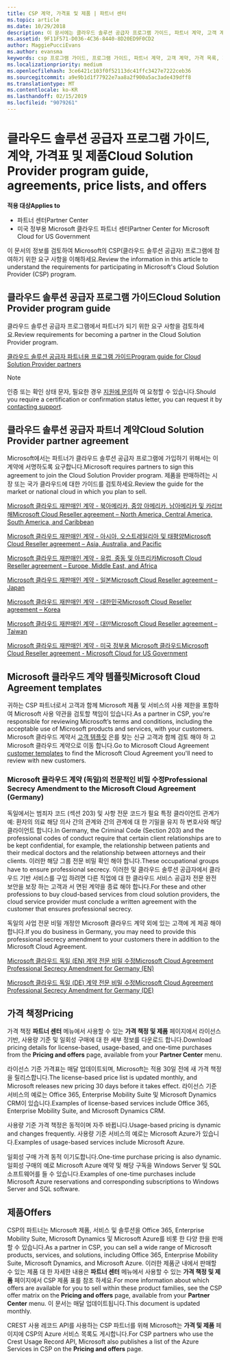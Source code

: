 ```yaml
---
title: CSP 계약, 가격표 및 제품 | 파트너 센터
ms.topic: article
ms.date: 10/29/2018
description: 이 문서에는 클라우드 솔루션 공급자 프로그램 가이드, 파트너 계약, 고객 계약, 가격 목록 및 제품 링크가 포함되어 있습니다.
ms.assetid: 9F11F571-D036-4C36-8440-8D20ED9F0CD2
author: MaggiePucciEvans
ms.author: evansma
keywords: csp 프로그램 가이드, 프로그램 가이드, 파트너 계약, 고객 계약, 가격 목록, 제품
ms.localizationpriority: medium
ms.openlocfilehash: 3ce6421c103f0f52113dc41ffc3427e7222ceb36
ms.sourcegitcommit: a9e9b1d1f77922e7aa8a2f900a5ac3ade439dff8
ms.translationtype: MT
ms.contentlocale: ko-KR
ms.lasthandoff: 02/15/2019
ms.locfileid: "9079261"
---
```

# <a name="cloud-solution-provider-program-guide-agreements-price-lists-and-offers"></a><span data-ttu-id="10754-104">클라우드 솔루션 공급자 프로그램 가이드, 계약, 가격표 및 제품</span><span class="sxs-lookup"><span data-stu-id="10754-104">Cloud Solution Provider program guide, agreements, price lists, and offers</span></span>

**<span data-ttu-id="10754-105">적용 대상</span><span class="sxs-lookup"><span data-stu-id="10754-105">Applies to</span></span>**

-  <span data-ttu-id="10754-106">파트너 센터</span><span class="sxs-lookup"><span data-stu-id="10754-106">Partner Center</span></span>
-  <span data-ttu-id="10754-107">미국 정부용 Microsoft 클라우드 파트너 센터</span><span class="sxs-lookup"><span data-stu-id="10754-107">Partner Center for Microsoft Cloud for US Government</span></span>


<span data-ttu-id="10754-108">이 문서의 정보를 검토하여 Microsoft의 CSP(클라우드 솔루션 공급자) 프로그램에 참여하기 위한 요구 사항을 이해하세요.</span><span class="sxs-lookup"><span data-stu-id="10754-108">Review the information in this article to understand the requirements for participating in Microsoft's Cloud Solution Provider (CSP) program.</span></span> 

## <a name="cloud-solution-provider-program-guide"></a><span data-ttu-id="10754-109">클라우드 솔루션 공급자 프로그램 가이드</span><span class="sxs-lookup"><span data-stu-id="10754-109">Cloud Solution Provider program guide</span></span>


<span data-ttu-id="10754-110">클라우드 솔루션 공급자 프로그램에서 파트너가 되기 위한 요구 사항을 검토하세요.</span><span class="sxs-lookup"><span data-stu-id="10754-110">Review requirements for becoming a partner in the Cloud Solution Provider program.</span></span>

[<span data-ttu-id="10754-111">클라우드 솔루션 공급자 파트너용 프로그램 가이드</span><span class="sxs-lookup"><span data-stu-id="10754-111">Program guide for Cloud Solution Provider partners</span></span>](http://go.microsoft.com/fwlink/p/?LinkId=617100)

>[!Note]
><span data-ttu-id="10754-112">인증 또는 확인 상태 문자, 필요한 경우 [지원에 문의](https://partner.microsoft.com/pcv/servicerequests/create)하 여 요청할 수 있습니다.</span><span class="sxs-lookup"><span data-stu-id="10754-112">Should you require a certification or confirmation status letter, you can request it by [contacting support](https://partner.microsoft.com/pcv/servicerequests/create).</span></span>

## <a name="cloud-solution-provider-partner-agreement"></a><span data-ttu-id="10754-113">클라우드 솔루션 공급자 파트너 계약</span><span class="sxs-lookup"><span data-stu-id="10754-113">Cloud Solution Provider partner agreement</span></span>

<span data-ttu-id="10754-114">Microsoft에서는 파트너가 클라우드 솔루션 공급자 프로그램에 가입하기 위해서는 이 계약에 서명하도록 요구합니다.</span><span class="sxs-lookup"><span data-stu-id="10754-114">Microsoft requires partners to sign this agreement to join the Cloud Solution Provider program.</span></span> <span data-ttu-id="10754-115">제품을 판매하려는 시장 또는 국가 클라우드에 대한 가이드를 검토하세요.</span><span class="sxs-lookup"><span data-stu-id="10754-115">Review the guide for the market or national cloud in which you plan to sell.</span></span>

[<span data-ttu-id="10754-116">Microsoft 클라우드 재판매인 계약 - 북아메리카, 중앙 아메리카, 남아메리카 및 카리브 해</span><span class="sxs-lookup"><span data-stu-id="10754-116">Microsoft Cloud Reseller agreement – North America, Central America, South America, and Caribbean</span></span>](http://download.microsoft.com/download/2/C/8/2C8CAC17-FCE7-4F51-9556-4D77C7022DF5/MCRA2018_AOC_ENG_Sep2018_CR.pdf)

[<span data-ttu-id="10754-117">Microsoft 클라우드 재판매인 계약 - 아시아, 오스트레일리아 및 태평양</span><span class="sxs-lookup"><span data-stu-id="10754-117">Microsoft Cloud Reseller agreement – Asia, Australia, and Pacific</span></span>](http://download.microsoft.com/download/2/C/8/2C8CAC17-FCE7-4F51-9556-4D77C7022DF5/MCRA2018_APOC_ENG_Mar2019_CR.pdf)

[<span data-ttu-id="10754-118">Microsoft 클라우드 재판매인 계약 - 유럽, 중동 및 아프리카</span><span class="sxs-lookup"><span data-stu-id="10754-118">Microsoft Cloud Reseller agreement – Europe, Middle East, and Africa</span></span>](http://download.microsoft.com/download/2/C/8/2C8CAC17-FCE7-4F51-9556-4D77C7022DF5/MCRA2018_EOC_ENG_Sep2018_CR.pdf)

[<span data-ttu-id="10754-119">Microsoft 클라우드 재판매인 계약 - 일본</span><span class="sxs-lookup"><span data-stu-id="10754-119">Microsoft Cloud Reseller agreement – Japan</span></span>](http://download.microsoft.com/download/2/C/8/2C8CAC17-FCE7-4F51-9556-4D77C7022DF5/MCRA2018_JPN_ENG_Sep2018_CR.pdf)

[<span data-ttu-id="10754-120">Microsoft 클라우드 재판매인 계약 - 대한민국</span><span class="sxs-lookup"><span data-stu-id="10754-120">Microsoft Cloud Reseller agreement – Korea</span></span>](http://download.microsoft.com/download/2/C/8/2C8CAC17-FCE7-4F51-9556-4D77C7022DF5/MCRA2018_KOR_ENG_Sep2018_CR.pdf)

[<span data-ttu-id="10754-121">Microsoft 클라우드 재판매인 계약 - 대만</span><span class="sxs-lookup"><span data-stu-id="10754-121">Microsoft Cloud Reseller agreement – Taiwan</span></span>](http://download.microsoft.com/download/2/C/8/2C8CAC17-FCE7-4F51-9556-4D77C7022DF5/MCRA2018_TAI_ENG_Sep2018_CR.pdf)

[<span data-ttu-id="10754-122">Microsoft 클라우드 재판매인 계약 - 미국 정부용 Microsoft 클라우드</span><span class="sxs-lookup"><span data-stu-id="10754-122">Microsoft Cloud Reseller agreement - Microsoft Cloud for US Government</span></span>](http://download.microsoft.com/download/2/C/8/2C8CAC17-FCE7-4F51-9556-4D77C7022DF5/MCRA2018_AOC_USGCC_ENG_Feb2019_CR.pdf)


## <a name="microsoft-cloud-agreement-templates"></a><span data-ttu-id="10754-123">Microsoft 클라우드 계약 템플릿</span><span class="sxs-lookup"><span data-stu-id="10754-123">Microsoft Cloud Agreement templates</span></span>

<span data-ttu-id="10754-124">귀하는 CSP 파트너로서 고객과 함께 Microsoft 제품 및 서비스의 사용 제한을 포함하여 Microsoft 사용 약관을 검토할 책임이 있습니다.</span><span class="sxs-lookup"><span data-stu-id="10754-124">As a partner in CSP, you're responsible for reviewing Microsoft’s terms and conditions, including the acceptable use of Microsoft products and services, with your customers.</span></span> <span data-ttu-id="10754-125">Microsoft 클라우드 계약서 [고객 템플릿](agreements.md) 은를 찾는 신규 고객과 함께 검토 해야 하 고 Microsoft 클라우드 계약으로 이동 합니다.</span><span class="sxs-lookup"><span data-stu-id="10754-125">Go to Microsoft Cloud Agreement [customer templates](agreements.md) to find the Microsoft Cloud Agreement you'll need to review with new customers.</span></span> 



### <a name="professional-secrecy-amendment-to-the-microsoft-cloud-agreement-germany"></a><span data-ttu-id="10754-126">Microsoft 클라우드 계약 (독일)의 전문적인 비밀 수정</span><span class="sxs-lookup"><span data-stu-id="10754-126">Professional Secrecy Amendment to the Microsoft Cloud Agreement (Germany)</span></span>

<span data-ttu-id="10754-127">독일에서는 범죄자 코드 (섹션 203) 및 사항 전문 코드가 필요 특정 클라이언트 관계가 예: 환자의 의료 해당 의사 간의 관계와 간의 관계에 대 한 기밀을 유지 하 변호사와 해당 클라이언트 합니다.</span><span class="sxs-lookup"><span data-stu-id="10754-127">In Germany, the Criminal Code (Section 203) and the professional codes of conduct require that certain client relationships are to be kept confidential, for example, the relationship between patients and their medical doctors and the relationship between attorneys and their clients.</span></span> <span data-ttu-id="10754-128">이러한 해당 그룹 전문 비밀 확인 해야 합니다.</span><span class="sxs-lookup"><span data-stu-id="10754-128">These occupational groups have to ensure professional secrecy.</span></span> <span data-ttu-id="10754-129">이러한 및 클라우드 솔루션 공급자에서 클라우드 기반 서비스를 구입 하려면 다른 직업에 대 한 클라우드 서비스 공급자 전문 완전 보안을 보장 하는 고객과 서 면된 계약을 종료 해야 합니다.</span><span class="sxs-lookup"><span data-stu-id="10754-129">For these and other professions to buy cloud-based services from cloud solution providers, the cloud service provider must conclude a written agreement with the customer that ensures professional secrecy.</span></span> 

<span data-ttu-id="10754-130">독일의 사업 전문 비밀 개정안 Microsoft 클라우드 계약 외에 있는 고객에 게 제공 해야 합니다.</span><span class="sxs-lookup"><span data-stu-id="10754-130">If you do business in Germany, you may need to provide this professional secrecy amendment to your customers there in addition to the Microsoft Cloud Agreement.</span></span>

[<span data-ttu-id="10754-131">Microsoft 클라우드 독일 (EN) 계약 전문 비밀 수정</span><span class="sxs-lookup"><span data-stu-id="10754-131">Microsoft Cloud Agreement Professional Secrecy Amendment for Germany (EN)</span></span>](https://go.microsoft.com/fwlink/?linkid=2030827&clcid=0x409)

[<span data-ttu-id="10754-132">Microsoft 클라우드 독일 (DE) 계약 전문 비밀 수정</span><span class="sxs-lookup"><span data-stu-id="10754-132">Microsoft Cloud Agreement Professional Secrecy Amendment for Germany (DE)</span></span>](https://go.microsoft.com/fwlink/?linkid=2030827&clcid=0x407)


## <a name="pricing"></a><span data-ttu-id="10754-133">가격 책정</span><span class="sxs-lookup"><span data-stu-id="10754-133">Pricing</span></span>


<span data-ttu-id="10754-134">가격 책정 **파트너 센터** 메뉴에서 사용할 수 있는 **가격 책정 및 제품** 페이지에서 라이선스 기반, 사용량 기준 및 일회성 구매에 대 한 세부 정보를 다운로드 합니다.</span><span class="sxs-lookup"><span data-stu-id="10754-134">Download pricing details for license-based, usage-based, and one-time purchases from the **Pricing and offers** page, available from your **Partner Center** menu.</span></span> 

<span data-ttu-id="10754-135">라이선스 기준 가격표는 매달 업데이트되며, Microsoft는 적용 30일 전에 새 가격 책정을 릴리스합니다.</span><span class="sxs-lookup"><span data-stu-id="10754-135">The license-based price list is updated monthly, and Microsoft releases new pricing 30 days before it takes effect.</span></span> <span data-ttu-id="10754-136">라이선스 기준 서비스의 예로는 Office 365, Enterprise Mobility Suite 및 Microsoft Dynamics CRM이 있습니다.</span><span class="sxs-lookup"><span data-stu-id="10754-136">Examples of license-based services include Office 365, Enterprise Mobility Suite, and Microsoft Dynamics CRM.</span></span> 

<span data-ttu-id="10754-137">사용량 기준 가격 책정은 동적이며 자주 바뀝니다.</span><span class="sxs-lookup"><span data-stu-id="10754-137">Usage-based pricing is dynamic and changes frequently.</span></span> <span data-ttu-id="10754-138">사용량 기준 서비스의 예로는 Microsoft Azure가 있습니다.</span><span class="sxs-lookup"><span data-stu-id="10754-138">Examples of usage-based services include Microsoft Azure.</span></span>

<span data-ttu-id="10754-139">일회성 구매 가격 동적 이기도합니다.</span><span class="sxs-lookup"><span data-stu-id="10754-139">One-time purchase pricing is also dynamic.</span></span> <span data-ttu-id="10754-140">일회성 구매의 예로 Microsoft Azure 예약 및 해당 구독을 Windows Server 및 SQL 소프트웨어를 들 수 있습니다.</span><span class="sxs-lookup"><span data-stu-id="10754-140">Examples of one-time purchases include Microsoft Azure reservations and corresponding subscriptions to Windows Server and SQL software.</span></span> 


## <a name="offers"></a><span data-ttu-id="10754-141">제품</span><span class="sxs-lookup"><span data-stu-id="10754-141">Offers</span></span>


<span data-ttu-id="10754-142">CSP의 파트너는 Microsoft 제품, 서비스 및 솔루션을 Office 365, Enterprise Mobility Suite, Microsoft Dynamics 및 Microsoft Azure를 비롯 한 다양 한을 판매할 수 있습니다.</span><span class="sxs-lookup"><span data-stu-id="10754-142">As a partner in CSP, you can sell a wide range of Microsoft products, services, and solutions, including Office 365, Enterprise Mobility Suite, Microsoft Dynamics, and Microsoft Azure.</span></span> <span data-ttu-id="10754-143">이러한 제품군 내에서 판매할 수 있는 제품 대 한 자세한 내용은 **파트너 센터** 메뉴에서 사용할 수 있는 **가격 책정 및 제품** 페이지에서 CSP 제품 표를 참조 하세요.</span><span class="sxs-lookup"><span data-stu-id="10754-143">For more information about which offers are available for you to sell within these product families, see the CSP offer matrix on the **Pricing and offers** page, available from your **Partner Center** menu.</span></span> <span data-ttu-id="10754-144">이 문서는 매달 업데이트됩니다.</span><span class="sxs-lookup"><span data-stu-id="10754-144">This document is updated monthly.</span></span>

<span data-ttu-id="10754-145">CREST 사용 레코드 API를 사용하는 CSP 파트너를 위해 Microsoft는 **가격 및 제품** 페이지에 CSP의 Azure 서비스 목록도 게시합니다.</span><span class="sxs-lookup"><span data-stu-id="10754-145">For CSP partners who use the Crest Usage Record API, Microsoft also publishes a list of the Azure Services in CSP on the **Pricing and offers** page.</span></span>


